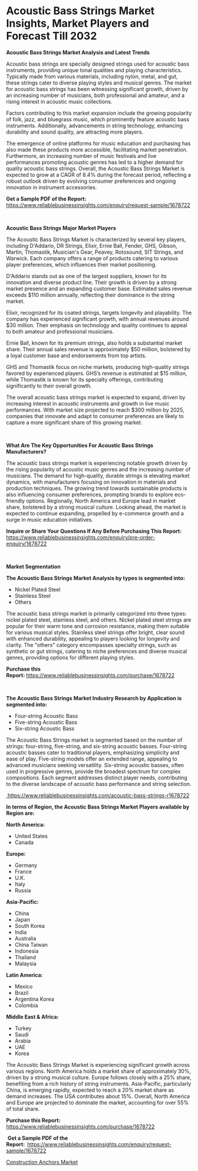 <p><h1>Acoustic Bass Strings Market Insights, Market Players and Forecast Till 2032</h1></p><p><strong>Acoustic Bass Strings Market Analysis and Latest Trends</strong></p>
<p><p>Acoustic bass strings are specially designed strings used for acoustic bass instruments, providing unique tonal qualities and playing characteristics. Typically made from various materials, including nylon, metal, and gut, these strings cater to diverse playing styles and musical genres. The market for acoustic bass strings has been witnessing significant growth, driven by an increasing number of musicians, both professional and amateur, and a rising interest in acoustic music collections. </p><p>Factors contributing to this market expansion include the growing popularity of folk, jazz, and bluegrass music, which prominently feature acoustic bass instruments. Additionally, advancements in string technology, enhancing durability and sound quality, are attracting more players. </p><p>The emergence of online platforms for music education and purchasing has also made these products more accessible, facilitating market penetration. Furthermore, an increasing number of music festivals and live performances promoting acoustic genres has led to a higher demand for quality acoustic bass strings. Overall, the Acoustic Bass Strings Market is expected to grow at a CAGR of 8.4% during the forecast period, reflecting a robust outlook driven by evolving consumer preferences and ongoing innovation in instrument accessories.</p></p>
<p><strong>Get a Sample PDF of the Report:&nbsp;</strong> <a href="https://www.reliablebusinessinsights.com/enquiry/request-sample/1678722?utm_campaign=2350&utm_medium=2&utm_source=Github&utm_content=ia&utm_term=09022025&utm_id=acoustic-bass-strings">https://www.reliablebusinessinsights.com/enquiry/request-sample/1678722</a></p>
<p>&nbsp;</p>
<p><strong>Acoustic Bass Strings Major Market Players</strong></p>
<p><p>The Acoustic Bass Strings Market is characterized by several key players, including D'Addario, DR Strings, Elixir, Ernie Ball, Fender, GHS, Gibson, Martin, Thomastik, Musician's Gear, Peavey, Rotosound, SIT Strings, and Warwick. Each company offers a range of products catering to various player preferences, which influences their market positioning.</p><p>D'Addario stands out as one of the largest suppliers, known for its innovation and diverse product line. Their growth is driven by a strong market presence and an expanding customer base. Estimated sales revenue exceeds $110 million annually, reflecting their dominance in the string market.</p><p>Elixir, recognized for its coated strings, targets longevity and playability. The company has experienced significant growth, with annual revenues around $30 million. Their emphasis on technology and quality continues to appeal to both amateur and professional musicians.</p><p>Ernie Ball, known for its premium strings, also holds a substantial market share. Their annual sales revenue is approximately $50 million, bolstered by a loyal customer base and endorsements from top artists.</p><p>GHS and Thomastik focus on niche markets, producing high-quality strings favored by experienced players. GHS’s revenue is estimated at $15 million, while Thomastik is known for its specialty offerings, contributing significantly to their overall growth.</p><p>The overall acoustic bass strings market is expected to expand, driven by increasing interest in acoustic instruments and growth in live music performances. With market size projected to reach $300 million by 2025, companies that innovate and adapt to consumer preferences are likely to capture a more significant share of this growing market.</p></p>
<p>&nbsp;</p>
<p><strong>What Are The Key Opportunities For Acoustic Bass Strings Manufacturers?</strong></p>
<p><p>The acoustic bass strings market is experiencing notable growth driven by the rising popularity of acoustic music genres and the increasing number of musicians. The demand for high-quality, durable strings is elevating market dynamics, with manufacturers focusing on innovation in materials and production techniques. The growing trend towards sustainable products is also influencing consumer preferences, prompting brands to explore eco-friendly options. Regionally, North America and Europe lead in market share, bolstered by a strong musical culture. Looking ahead, the market is expected to continue expanding, propelled by e-commerce growth and a surge in music education initiatives.</p></p>
<p><strong>Inquire or Share Your Questions If Any Before Purchasing This Report:</strong> <a href="https://www.reliablebusinessinsights.com/enquiry/pre-order-enquiry/1678722?utm_campaign=2350&utm_medium=2&utm_source=Github&utm_content=ia&utm_term=09022025&utm_id=acoustic-bass-strings">https://www.reliablebusinessinsights.com/enquiry/pre-order-enquiry/1678722</a></p>
<p>&nbsp;</p>
<p><strong>Market Segmentation</strong></p>
<p><strong>The Acoustic Bass Strings Market Analysis by types is segmented into:</strong></p>
<p><ul><li>Nickel Plated Steel</li><li>Stainless Steel</li><li>Others</li></ul></p>
<p><p>The acoustic bass strings market is primarily categorized into three types: nickel plated steel, stainless steel, and others. Nickel plated steel strings are popular for their warm tone and corrosion resistance, making them suitable for various musical styles. Stainless steel strings offer bright, clear sound with enhanced durability, appealing to players looking for longevity and clarity. The "others" category encompasses specialty strings, such as synthetic or gut strings, catering to niche preferences and diverse musical genres, providing options for different playing styles.</p></p>
<p><strong>Purchase this Report:&nbsp;</strong><a href="https://www.reliablebusinessinsights.com/purchase/1678722?utm_campaign=2350&utm_medium=2&utm_source=Github&utm_content=ia&utm_term=09022025&utm_id=acoustic-bass-strings">https://www.reliablebusinessinsights.com/purchase/1678722</a></p>
<p>&nbsp;</p>
<p><strong>The Acoustic Bass Strings Market Industry Research by Application is segmented into:</strong></p>
<p><ul><li>Four-string Acoustic Bass</li><li>Five-string Acoustic Bass</li><li>Six-string Acoustic Bass</li></ul></p>
<p><p>The Acoustic Bass Strings market is segmented based on the number of strings: four-string, five-string, and six-string acoustic basses. Four-string acoustic basses cater to traditional players, emphasizing simplicity and ease of play. Five-string models offer an extended range, appealing to advanced musicians seeking versatility. Six-string acoustic basses, often used in progressive genres, provide the broadest spectrum for complex compositions. Each segment addresses distinct player needs, contributing to the diverse landscape of acoustic bass performance and string selection.</p></p>
<p><a href="https://www.reliablebusinessinsights.com/acoustic-bass-strings-r1678722?utm_campaign=2350&utm_medium=2&utm_source=Github&utm_content=ia&utm_term=09022025&utm_id=acoustic-bass-strings">&nbsp;https://www.reliablebusinessinsights.com/acoustic-bass-strings-r1678722</a></p>
<p><strong>In terms of Region, the Acoustic Bass Strings Market Players available by Region are:</strong></p>
<p>
    <p> <strong> North America: </strong>
        <ul>
            <li>United States</li>
            <li>Canada</li>
        </ul>
        </p> 
    <p> <strong> Europe: </strong>
        <ul>
            <li>Germany</li>
            <li>France</li>
            <li>U.K.</li>
            <li>Italy</li>
            <li>Russia</li>
        </ul>
        </p> 
    <p> <strong> Asia-Pacific: </strong>
        <ul>
            <li>China</li>
            <li>Japan</li>
            <li>South Korea</li>
            <li>India</li>
            <li>Australia</li>
            <li>China Taiwan</li>
            <li>Indonesia</li>
            <li>Thailand</li>
            <li>Malaysia</li>
        </ul>
        </p> 
    <p> <strong> Latin America: </strong>
        <ul>
            <li>Mexico</li>
            <li>Brazil</li>
            <li>Argentina Korea</li>
            <li>Colombia</li>
        </ul>
        </p> 
    <p> <strong> Middle East & Africa: </strong>
        <ul>
            <li>Turkey</li>
            <li>Saudi</li>
            <li>Arabia</li>
            <li>UAE</li>
            <li>Korea</li>
        </ul>
    </p>
    </p>
<p><p>The Acoustic Bass Strings Market is experiencing significant growth across various regions. North America holds a market share of approximately 30%, driven by a strong musical culture. Europe follows closely with a 25% share, benefiting from a rich history of string instruments. Asia-Pacific, particularly China, is emerging rapidly, expected to reach a 20% market share as demand increases. The USA contributes about 15%. Overall, North America and Europe are projected to dominate the market, accounting for over 55% of total share.</p></p>
<p><strong>Purchase this Report: </strong><a href="https://www.reliablebusinessinsights.com/purchase/1678722?utm_campaign=2350&utm_medium=2&utm_source=Github&utm_content=ia&utm_term=09022025&utm_id=acoustic-bass-strings">https://www.reliablebusinessinsights.com/purchase/1678722</a></p>
<p>&nbsp;<strong>Get a Sample PDF of the Report:&nbsp;&nbsp;</strong><a href="https://www.reliablebusinessinsights.com/enquiry/request-sample/1678722?utm_campaign=2350&utm_medium=2&utm_source=Github&utm_content=ia&utm_term=09022025&utm_id=acoustic-bass-strings">https://www.reliablebusinessinsights.com/enquiry/request-sample/1678722</a></p>
<p><strong></strong></p>
<p><p><a href="https://github.com/bolalfredia7777/Market-Research-Report-List-1/blob/main/construction-anchors-market.md?utm_campaign=2350&utm_medium=2&utm_source=Github&utm_content=ia&utm_term=09022025&utm_id=acoustic-bass-strings">Construction Anchors Market</a></p></p>